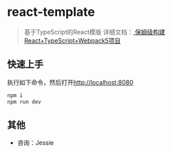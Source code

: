 # react-template

> 基于TypeScript的React模版
详细文档：<a href='https://juejin.cn/post/7031821096898953223/' target='_blank'>
保姆级构建React+TypeScript+Webpack5项目</a>

## 快速上手

执行如下命令，然后打开[http://localhost:8080](http://localhost:8080)

```bash
npm i
npm run dev
```

## 其他

- 咨询：Jessie

